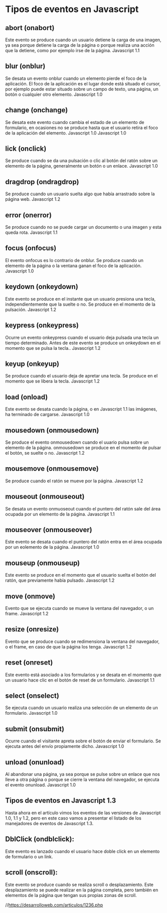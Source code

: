 # Tipos de eventos en Javascript

## abort (onabort)
Este evento se produce cuando un usuario detiene la carga de una imagen, ya sea porque detiene la carga de la página o porque realiza una acción que la detiene, como por ejemplo irse de la página.
Javascript 1.1

## blur (onblur)
Se desata un evento onblur cuando un elemento pierde el foco de la aplicación. El foco de la aplicación es el lugar donde está situado el cursor, por ejemplo puede estar situado sobre un campo de texto, una página, un botón o cualquier otro elemento.
Javascript 1.0

## change (onchange)
Se desata este evento cuando cambia el estado de un elemento de formulario, en ocasiones no se produce hasta que el usuario retira el foco de la aplicación del elemento. Javascript 1.0
Javascript 1.0

## lick (onclick)
Se produce cuando se da una pulsación o clic al botón del ratón sobre un elemento de la página, generalmente un botón o un enlace.
Javascript 1.0

## dragdrop (ondragdrop)
Se produce cuando un usuario suelta algo que había arrastrado sobre la página web.
Javascript 1.2

## error (onerror)
Se produce cuando no se puede cargar un documento o una imagen y esta queda rota.
Javascript 1.1

## focus (onfocus)
El evento onfocus es lo contrario de onblur. Se produce cuando un elemento de la página o la ventana ganan el foco de la aplicación.
Javascript 1.0

## keydown (onkeydown)
Este evento se produce en el instante que un usuario presiona una tecla, independientemente que la suelte o no. Se produce en el momento de la pulsación.
Javascript 1.2

## keypress (onkeypress)
Ocurre un evento onkeypress cuando el usuario deja pulsada una tecla un tiempo determinado. Antes de este evento se produce un onkeydown en el momento que se pulsa la tecla..
Javascript 1.2

## keyup (onkeyup)
Se produce cuando el usuario deja de apretar una tecla. Se produce en el momento que se libera la tecla.
Javascript 1.2

## load (onload)
Este evento se desata cuando la página, o en Javascript 1.1 las imágenes, ha terminado de cargarse.
Javascript 1.0

## mousedown (onmousedown)
Se produce el evento onmousedown cuando el uuario pulsa sobre un elemento de la página. onmousedown se produce en el momento de pulsar el botón, se suelte o no.
Javascript 1.2

## mousemove (onmousemove)
Se produce cuando el ratón se mueve por la página.
Javascript 1.2

## mouseout (onmouseout)
Se desata un evento onmuoseout cuando el puntero del ratón sale del área ocupada por un elemento de la página.
Javascript 1.1

## mouseover (onmouseover)
Este evento se desata cuando el puntero del ratón entra en el área ocupada por un eolemento de la página.
Javascript 1.0

## mouseup (onmouseup)
Este evento se produce en el momento que el usuario suelta el botón del ratón, que previamente había pulsado.
Javascript 1.2

## move (onmove)
Evento que se ejecuta cuando se mueve la ventana del navegador, o un frame.
Javascript 1.2

## resize (onresize)
Evento que se produce cuando se redimensiona la ventana del navegador, o el frame, en caso de que la página los tenga.
Javascript 1.2

## reset (onreset)
Este evento está asociado a los formularios y se desata en el momento que un usuario hace clic en el botón de reset de un formulario.
Javascript 1.1

## select (onselect)
Se ejecuta cuando un usuario realiza una selección de un elemento de un formulario.
Javascript 1.0

## submit (onsubmit)
Ocurre cuando el visitante apreta sobre el botón de enviar el formulario. Se ejecuta antes del envío propiamente dicho.
Javascript 1.0

## unload (onunload)
Al abandonar una página, ya sea porque se pulse sobre un enlace que nos lleve a otra página o porque se cierre la ventana del navegador, se ejecuta el evento onunload.
Javascript 1.0

## Tipos de eventos en Javascript 1.3
Hasta ahora en el artículo vimos los eventos de las versiones de Javascript 1.0, 1.1 y 1.2, pero en este caso vamos a presentar el listado de los manejadores de eventos de Javascript 1.3.

## DblClick (ondblclick):
Este evento es lanzado cuando el usuario hace doble click en un elemento de formulario o un link.

## scroll (onscroll):
Este evento se produce cuando se realiza scroll o desplazamiento. Este desplazamiento se puede realizar en la página completa, pero también en elementos de la página que tengan sus propias zonas de scroll.

//https://desarrolloweb.com/articulos/1236.php